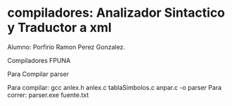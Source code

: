 compiladores: Analizador Sintactico y Traductor a xml
============
Alumno: Porfirio Ramon Perez Gonzalez.

Compiladores FPUNA


Para Compilar parser

Para compilar: gcc anlex.h anlex.c tablaSimbolos.c anpar.c -o parser
Para correr: parser.exe fuente.txt